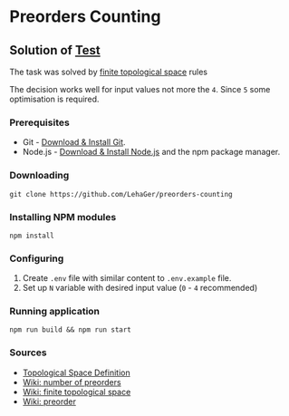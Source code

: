 # Preorders Counting

## Solution of [Test](https://gist.github.com/vahamals/811d22ad0fdfb39984786db2b2cbb574)

The task was solved by [finite topological space](https://en.wikipedia.org/wiki/Finite_topological_space) rules

The decision works well for input values not more the `4`.
Since `5` some optimisation is required.

### Prerequisites

- Git - [Download & Install Git](https://git-scm.com/downloads).
- Node.js - [Download & Install Node.js](https://nodejs.org/en/download/) and the npm package manager.

### Downloading

```
git clone https://github.com/LehaGer/preorders-counting
```

### Installing NPM modules

```
npm install
```

### Configuring
1. Create `.env` file with similar content to `.env.example` file.
2. Set up `N` variable with desired input value (`0` - `4` recommended)

### Running application

```
npm run build && npm run start
```

### Sources

* [Topological Space Definition](https://www.statisticshowto.com/topological-space-definition/#topological)
* [Wiki: number of preorders](https://en.wikipedia.org/wiki/Preorder#Number_of_preorders)
* [Wiki: finite topological space](https://en.wikipedia.org/wiki/Finite_topological_space)
* [Wiki: preorder](https://en.wikipedia.org/wiki/Preorder)

